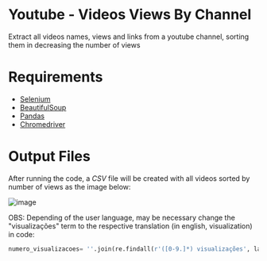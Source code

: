 # Youtube - Videos Views By Channel
Extract all videos names, views and links from a youtube channel, sorting them in decreasing the number of views

# Requirements
* [Selenium](https://selenium-python.readthedocs.io/)
* [BeautifulSoup](https://www.crummy.com/software/BeautifulSoup/bs4/doc/)
* [Pandas](https://pandas.pydata.org/)
* [Chromedriver](https://chromedriver.chromium.org/downloads)

# Output Files
After running the code, a *CSV* file will be created with all videos sorted by number of views as the image below:

![image](https://user-images.githubusercontent.com/56649205/75836147-ace39280-5d9f-11ea-9bd2-64b3da4a3a5b.png)

OBS: Depending of the user language, may be necessary change the "visualizações" term to the respective translation (in english, visualization) in code:
```Python
numero_visualizacoes= ''.join(re.findall(r'([0-9.]*) visualizações', label))
```


